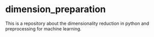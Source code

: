 # dimension_preparation
This is a repository about the dimensionality reduction in python and preprocessing for machine learning.
